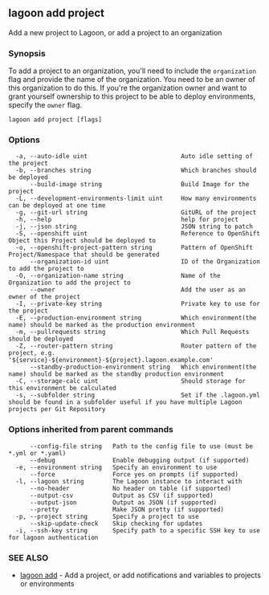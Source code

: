 ## lagoon add project

Add a new project to Lagoon, or add a project to an organization

### Synopsis

To add a project to an organization, you'll need to include the `organization` flag and provide the name of the organization. You need to be an owner of this organization to do this.
If you're the organization owner and want to grant yourself ownership to this project to be able to deploy environments, specify the `owner` flag.

```
lagoon add project [flags]
```

### Options

```
  -a, --auto-idle uint                          Auto idle setting of the project
  -b, --branches string                         Which branches should be deployed
      --build-image string                      Build Image for the project
  -L, --development-environments-limit uint     How many environments can be deployed at one time
  -g, --git-url string                          GitURL of the project
  -h, --help                                    help for project
  -j, --json string                             JSON string to patch
  -S, --openshift uint                          Reference to OpenShift Object this Project should be deployed to
  -o, --openshift-project-pattern string        Pattern of OpenShift Project/Namespace that should be generated
      --organization-id uint                    ID of the Organization to add the project to
  -O, --organization-name string                Name of the Organization to add the project to
      --owner                                   Add the user as an owner of the project
  -I, --private-key string                      Private key to use for the project
  -E, --production-environment string           Which environment(the name) should be marked as the production environment
  -m, --pullrequests string                     Which Pull Requests should be deployed
  -Z, --router-pattern string                   Router pattern of the project, e.g. '${service}-${environment}-${project}.lagoon.example.com'
      --standby-production-environment string   Which environment(the name) should be marked as the standby production environment
  -C, --storage-calc uint                       Should storage for this environment be calculated
  -s, --subfolder string                        Set if the .lagoon.yml should be found in a subfolder useful if you have multiple Lagoon projects per Git Repository
```

### Options inherited from parent commands

```
      --config-file string   Path to the config file to use (must be *.yml or *.yaml)
      --debug                Enable debugging output (if supported)
  -e, --environment string   Specify an environment to use
      --force                Force yes on prompts (if supported)
  -l, --lagoon string        The Lagoon instance to interact with
      --no-header            No header on table (if supported)
      --output-csv           Output as CSV (if supported)
      --output-json          Output as JSON (if supported)
      --pretty               Make JSON pretty (if supported)
  -p, --project string       Specify a project to use
      --skip-update-check    Skip checking for updates
  -i, --ssh-key string       Specify path to a specific SSH key to use for lagoon authentication
```

### SEE ALSO

* [lagoon add](lagoon_add.md)	 - Add a project, or add notifications and variables to projects or environments


